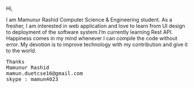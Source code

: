 

Hi,

I am Mamunur Rashid Computer Science & Engineering student. As a
fresher, I am interested in web application and love to learn from UI
design to deployment of the software system.I’m currently learning Rest API.  Happiness comes in my
mind whenever I can compile the code without error. My devotion is to
improve technology with my contribution and give it to the world.


<div>
  <pre>
Thanks 
Mamunur Rashid
mamun.duetcse16@gmail.com
skype : mamun4023
</pre>
</div>
